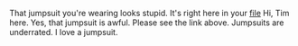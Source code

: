 That jumpsuit you're wearing looks stupid. It's right here in your [file](jumpsuit-review.md)
Hi, Tim here. Yes, that jumpsuit is awful. Please see the link above. 
Jumpsuits are underrated. I love a jumpsuit.
